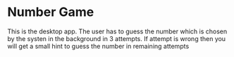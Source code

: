 # Number Game
 This is the desktop app. The user has to guess the number which is chosen by the systen in the background in 3 attempts. If attempt is wrong then you will get a small hint to guess the number in remaining attempts
